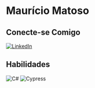 # Maurício Matoso

## Conecte-se Comigo
[![LinkedIn](https://img.shields.io/badge/LinkedIn-000?style=for-the-badge&logo=linkedin&logoColor=0E76A8)](https://www.linkedin.com/in/maur%C3%ADcio-matoso-de-pontes-64b0a11a4/)

## Habilidades
![C#](https://learn.microsoft.com/pt-br/dotnet/csharp/)
![Cypress](https://docs.cypress.io/guides/overview/why-cypress)
